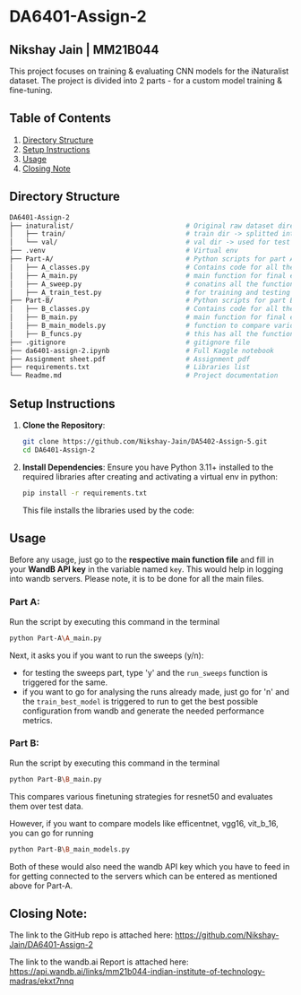 # DA6401-Assign-2
## Nikshay Jain | MM21B044

This project focuses on training & evaluating CNN models for the iNaturalist dataset. The project is divided into 2 parts - for a custom model training & fine-tuning.

## Table of Contents
1. [Directory Structure](#directory-structure)
2. [Setup Instructions](#setup-instructions)
3. [Usage](#usage)
4. [Closing Note](#closing-note)

## Directory Structure
```bash
DA6401-Assign-2
├── inaturalist/                            # Original raw dataset directory
│   ├── train/                              # train dir -> splitted into train and val in code
│   └── val/                                # val dir -> used for test
├── .venv                                   # Virtual env
├── Part-A/                                 # Python scripts for part A
│   ├── A_classes.py                        # Contains code for all the classes necessary
│   ├── A_main.py                           # main function for final execution
│   ├── A_sweep.py                          # conatins all the functions needed for sweeping across configs
│   ├── A_train_test.py                     # for training and testing of the final model after sweeps.
├── Part-B/                                 # Python scripts for part B
│   ├── B_classes.py                        # Contains code for all the classes necessary
│   ├── B_main.py                           # main function for final execution
│   ├── B_main_models.py                    # function to compare various models keeping startegies fixed.
│   ├── B_funcs.py                          # this has all the functions necessary to run the programs
├── .gitignore                              # gitignore file
├── da6401-assign-2.ipynb                   # Full Kaggle notebook
├── Assignment sheet.pdf                    # Assignment pdf
├── requirements.txt                        # Libraries list
└── Readme.md                               # Project documentation
```

## Setup Instructions
1. **Clone the Repository**:
   ```bash
   git clone https://github.com/Nikshay-Jain/DA5402-Assign-5.git
   cd DA6401-Assign-2
   ```

2. **Install Dependencies**:
   Ensure you have Python 3.11+ installed to the required libraries after creating and activating a virtual env in python:

   ```bash
   pip install -r requirements.txt
   ```
   This file installs the libraries used by the code:

## Usage
Before any usage, just go to the **respective main function file** and fill in your **WandB API key** in the variable named `key`. This would help in logging into wandb servers. Please note, it is to be done for all the main files.

### Part A:
Run the script by executing this command in the terminal
```bash
python Part-A\A_main.py
```

Next, it asks you if you want to run the sweeps (y/n):
- for testing the sweeps part, type 'y' and the `run_sweeps` function is triggered for the same.
- if you want to go for analysing the runs already made, just go for 'n' and the `train_best_model` is triggered to run to get the best possible configuration from wandb and generate the needed performance metrics.

### Part B:
Run the script by executing this command in the terminal
```bash
python Part-B\B_main.py
```
This compares various finetuning strategies for resnet50 and evaluates them over test data.

However, if you want to compare models like efficentnet, vgg16, vit_b_16, you can go for running
```bash
python Part-B\B_main_models.py
```

Both of these would also need the wandb API key which you have to feed in for getting connected to the servers which can be entered as mentioned above for Part-A.

## Closing Note:
The link to the GitHub repo is attached here: https://github.com/Nikshay-Jain/DA6401-Assign-2

The link to the wandb.ai Report is attached here: https://api.wandb.ai/links/mm21b044-indian-institute-of-technology-madras/ekxt7nnq